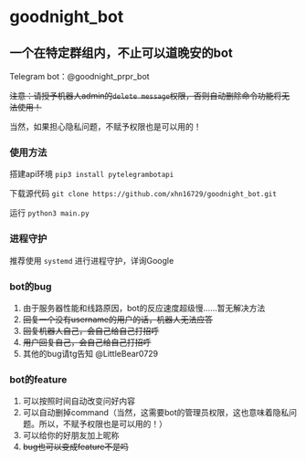 # goodnight_bot
## 一个在特定群组内，不止可以道晚安的bot

Telegram bot：@goodnight_prpr_bot

~~注意：请授予机器人admin的`delete message`权限，否则自动删除命令功能将无法使用！~~

当然，如果担心隐私问题，不赋予权限也是可以用的！

### 使用方法
搭建api环境
 `pip3 install pytelegrambotapi`

下载源代码
 `git clone https://github.com/xhn16729/goodnight_bot.git`

运行
 `python3 main.py`

### 进程守护
推荐使用 `systemd` 进行进程守护，详询Google

### bot的bug
1. 由于服务器性能和线路原因，bot的反应速度超级慢……暂无解决方法
2. ~~回复一个没有username的用户的话，机器人无法应答~~
3. ~~回复机器人自己，会自己给自己打招呼~~
4. ~~用户回复自己，会自己给自己打招呼~~
5. 其他的bug请tg告知 @LittleBear0729

### bot的feature
1. 可以按照时间自动改变问好内容
2. 可以自动删掉command（当然，这需要bot的管理员权限，这也意味着隐私问题。所以，不赋予权限也是可以用的！）
3. 可以给你的好朋友加上昵称
3. ~~bug也可以变成feature不是吗~~
